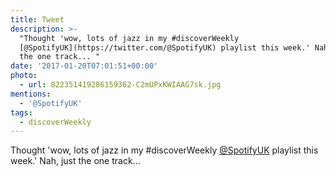 ```yaml
---
title: Tweet
description: >-
  "Thought 'wow, lots of jazz in my #discoverWeekly
  [@SpotifyUK](https://twitter.com/@SpotifyUK) playlist this week.' Nah, just
  the one track... "
date: '2017-01-20T07:01:51+00:00'
photo:
  - url: 822351419286159362-C2mUPxKWIAAG7sk.jpg
mentions:
  - '@SpotifyUK'
tags:
  - discoverWeekly
---
```

Thought 'wow, lots of jazz in my #discoverWeekly [@SpotifyUK](https://twitter.com/@SpotifyUK) playlist this week.' Nah, just the one track... 
